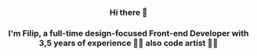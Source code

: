 ### <div align="center">Hi there 👋</div>
  

### <div align="center">I'm Filip, a full-time design-focused Front-end Developer with 3,5 years of experience 👨‍💻 also code artist 🧑‍🎨</div>
